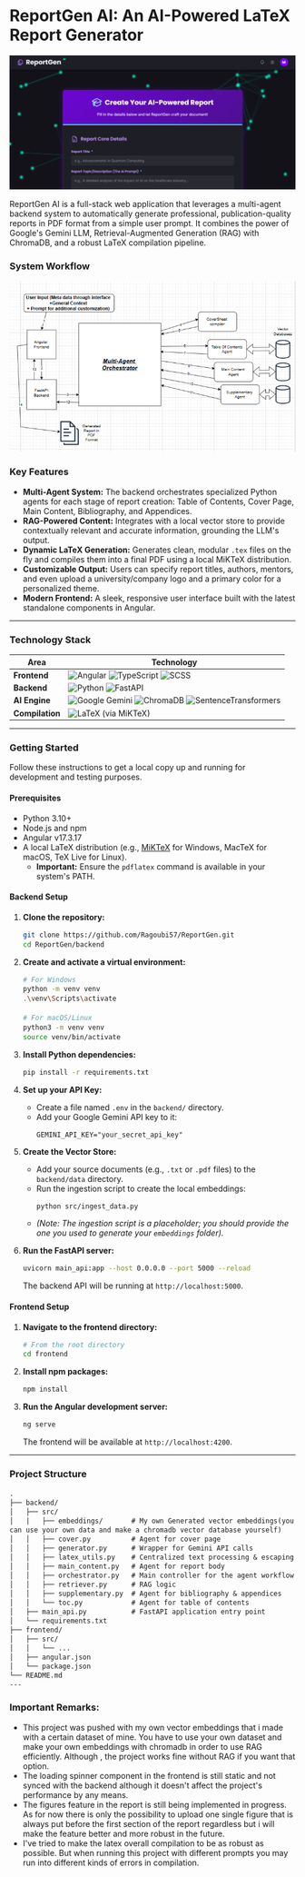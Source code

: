 # ReportGen AI: An AI-Powered LaTeX Report Generator

![Screenshot](screenshot.png)

ReportGen AI is a full-stack web application that leverages a multi-agent backend system to automatically generate professional, publication-quality reports in PDF format from a simple user prompt. It combines the power of Google's Gemini LLM, Retrieval-Augmented Generation (RAG) with ChromaDB, and a robust LaTeX compilation pipeline.

### System Workflow

![Screenshot](system_workflow_diagram.png)

### Key Features

*   **Multi-Agent System:** The backend orchestrates specialized Python agents for each stage of report creation: Table of Contents, Cover Page, Main Content, Bibliography, and Appendices.
*   **RAG-Powered Content:** Integrates with a local vector store to provide contextually relevant and accurate information, grounding the LLM's output.
*   **Dynamic LaTeX Generation:** Generates clean, modular `.tex` files on the fly and compiles them into a final PDF using a local MiKTeX distribution.
*   **Customizable Output:** Users can specify report titles, authors, mentors, and even upload a university/company logo and a primary color for a personalized theme.
*   **Modern Frontend:** A sleek, responsive user interface built with the latest standalone components in Angular.

---

### Technology Stack

| Area      | Technology                                                                                                                                                                                               |
| --------- | -------------------------------------------------------------------------------------------------------------------------------------------------------------------------------------------------------- |
| **Frontend**  | ![Angular](https://img.shields.io/badge/Angular-DD0031?style=for-the-badge&logo=angular&logoColor=white) ![TypeScript](https://img.shields.io/badge/TypeScript-3178C6?style=for-the-badge&logo=typescript&logoColor=white) ![SCSS](https://img.shields.io/badge/SCSS-CC6699?style=for-the-badge&logo=sass&logoColor=white) |
| **Backend**   | ![Python](https://img.shields.io/badge/Python-3776AB?style=for-the-badge&logo=python&logoColor=white) ![FastAPI](https://img.shields.io/badge/FastAPI-009688?style=for-the-badge&logo=fastapi&logoColor=white)                                                                                                                  |
| **AI Engine** | ![Google Gemini](https://img.shields.io/badge/Google_Gemini-8E75B1?style=for-the-badge&logo=google&logoColor=white) ![ChromaDB](https://img.shields.io/badge/ChromaDB-5B327C?style=for-the-badge) ![SentenceTransformers](https://img.shields.io/badge/Sentence_Transformers-2E86C1?style=for-the-badge)          |
| **Compilation** | ![LaTeX](https://img.shields.io/badge/LaTeX-008080?style=for-the-badge&logo=latex&logoColor=white) (via MiKTeX)                                                                                                                |

---

### Getting Started

Follow these instructions to get a local copy up and running for development and testing purposes.

#### Prerequisites
*   Python 3.10+
*   Node.js and npm
*   Angular v17.3.17
*   A local LaTeX distribution (e.g., [MiKTeX](https://miktex.org/download) for Windows, MacTeX for macOS, TeX Live for Linux).
    *   **Important:** Ensure the `pdflatex` command is available in your system's PATH.

#### Backend Setup

1.  **Clone the repository:**
    ```bash
    git clone https://github.com/Ragoubi57/ReportGen.git
    cd ReportGen/backend
    ```

2.  **Create and activate a virtual environment:**
    ```bash
    # For Windows
    python -m venv venv
    .\venv\Scripts\activate

    # For macOS/Linux
    python3 -m venv venv
    source venv/bin/activate
    ```

3.  **Install Python dependencies:**
    ```bash
    pip install -r requirements.txt
    ```

4.  **Set up your API Key:**
    *   Create a file named `.env` in the `backend/` directory.
    *   Add your Google Gemini API key to it:
        ```
        GEMINI_API_KEY="your_secret_api_key"
        ```

5.  **Create the Vector Store:**
    *   Add your source documents (e.g., `.txt` or `.pdf` files) to the `backend/data` directory.
    *   Run the ingestion script to create the local embeddings:
        ```bash
        python src/ingest_data.py 
        ```
    *   *(Note: The ingestion script is a placeholder; you should provide the one you used to generate your `embeddings` folder).*

6.  **Run the FastAPI server:**
    ```bash
    uvicorn main_api:app --host 0.0.0.0 --port 5000 --reload
    ```
    The backend API will be running at `http://localhost:5000`.

#### Frontend Setup

1.  **Navigate to the frontend directory:**
    ```bash
    # From the root directory
    cd frontend
    ```

2.  **Install npm packages:**
    ```bash
    npm install
    ```

3.  **Run the Angular development server:**
    ```bash
    ng serve
    ```
    The frontend will be available at `http://localhost:4200`.

---

### Project Structure

```
.
├── backend/
│   ├── src/
│   |   ├── embeddings/       # My own Generated vector embeddings(you can use your own data and make a chromadb vector database yourself)
│   │   ├── cover.py          # Agent for cover page
│   │   ├── generator.py      # Wrapper for Gemini API calls
│   │   ├── latex_utils.py    # Centralized text processing & escaping
│   │   ├── main_content.py   # Agent for report body
│   │   ├── orchestrator.py   # Main controller for the agent workflow
│   │   ├── retriever.py      # RAG logic
│   │   ├── supplementary.py  # Agent for bibliography & appendices
│   │   └── toc.py            # Agent for table of contents
│   ├── main_api.py           # FastAPI application entry point
│   └── requirements.txt
├── frontend/
│   ├── src/
│   │   └── ...
│   ├── angular.json
│   └── package.json
└── README.md
---
```

### Important Remarks:
* This project was pushed with my own vector embeddings that i made with a certain dataset of mine. You have to use your own dataset and make your own embeddings with chromadb in order to use RAG efficiently. Although , the project works fine without RAG if you want that option.
* The loading spinner component in the frontend is still static and not synced with the backend although it doesn't affect the project's
performance by any means.
* The figures feature in the report is still being implemented in progress. As for now there is only the possibility to upload one single figure that is always put before the first section of the report regardless but i will make the feature better and more robust in the  future.
* I've tried to make the latex overall compilation to be as robust as possible. But when running this project with different prompts you may run into different kinds of errors in compilation.



